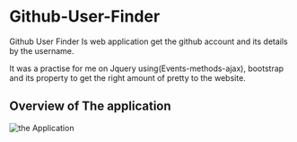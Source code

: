 # Github-User-Finder
Github User Finder Is web application get the github account and its details by the username.

It was a practise for me on Jquery using(Events-methods-ajax), bootstrap and its property to get the right amount of pretty to the website.

## Overview of The application

![the Application](https://github.com/Moglten/Github-User-Finder/blob/main/overview%20giff.gif)



